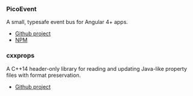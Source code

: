 ### PicoEvent

A small, typesafe event bus for Angular 4+ apps.

* [Github project](https://github.com/zolo/picoevent) 
* [NPM](https://www.npmjs.com/package/picoevent)

### cxxprops

A C++14 header-only library for reading and updating Java-like property files with format preservation.

* [Github project](https://github.com/zolo/cxxprops)



